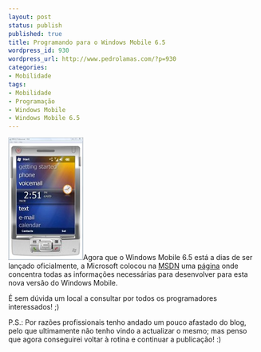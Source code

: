 ```yaml
---
layout: post
status: publish
published: true
title: Programando para o Windows Mobile 6.5
wordpress_id: 930
wordpress_url: http://www.pedrolamas.com/?p=930
categories:
- Mobilidade
tags:
- Mobilidade
- Programação
- Windows Mobile
- Windows Mobile 6.5
---
```

[![Windows Mobile 6.5 Professional Emulator](/wp-content/uploads/2009/06/Windows-Mobile-6.5-Professional-Emulator.jpg "Windows Mobile 6.5 Professional Emulator")](http://msdn.microsoft.com/en-us/library/ee373423.aspx)Agora que o Windows Mobile 6.5 está a dias de ser lançado oficialmente, a Microsoft colocou na [MSDN](http://msdn.microsoft.com/) uma [página](http://msdn.microsoft.com/en-us/library/ee373423.aspx) onde concentra todas as informações necessárias para desenvolver para esta nova versão do Windows Mobile.

É sem dúvida um local a consultar por todos os programadores interessados! ;)

P.S.: Por razões profissionais tenho andado um pouco afastado do blog, pelo que ultimamente não tenho vindo a actualizar o mesmo; mas penso que agora conseguirei voltar à rotina e continuar a publicação! :)
